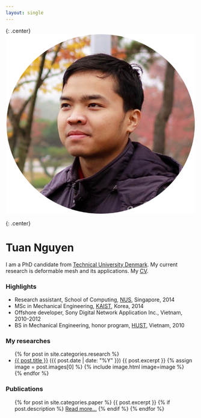 ```yaml
---
layout: single
---
```


<!-- <div class="home">

  <h1 class="page-heading">Posts</h1>

  <ul class="post-list">
    {% for post in site.posts %}
      <li>
        <span class="post-meta">{{ post.date | date: "%b %-d, %Y" }}</span>

        <h2>
          <a class="post-link" href="{{ post.url | prepend: site.baseurl }}">{{ post.title }}</a>
        </h2>
      </li>
    {% endfor %}
  </ul>

  <p class="rss-subscribe">subscribe <a href="{{ "/feed.xml" | prepend: site.baseurl }}">via RSS</a></p>

</div> -->

<!-- {% capture about %}{% include_relative about_content.md %}{% endcapture %}
{{ about  | markdownify }} -->

<!-- <div  class="home" markdown="1">
  {% include_relative about_content.md %}
</div> -->

{: .center}
![portrait](/img/portrait.png)

{: .center}
# Tuan Nguyen

I am a PhD candidate from [Technical University Denmark][DTU]. My current research is deformable mesh and its applications. My  [CV][cv].

### Highlights

* Research assistant, School of Computing, [NUS][NUS], Singapore, 2014
* MSc in Mechanical Engineering, [KAIST][Kaist], Korea, 2014
* Offshore developer, Sony Digital Network Application Inc., Vietnam, 2010-2012
* BS in Mechanical Engineering, honor program, [HUST][Hust], Vietnam, 2010

### My researches
<ul class="post-list">
  {% for post in site.categories.research %}
    <li>
      <a class="post-link" href="{{ post.url | prepend: site.baseurl }}">{{ post.title }}</a>
      <span class="post-meta">({{ post.date | date: "%Y" }})</span>
      <!-- {{ post.description }} -->
      {{ post.excerpt }}
      {% assign image = post.images[0] %}
      {% include image.html image=image %}
    </li>
  {% endfor %}
</ul>

### Publications
<ul class="post-list">
  {% for post in site.categories.paper %}
    <!-- <li> -->
      <!-- <a class="post-link" href="{{ post.url | prepend: site.baseurl }}">{{ post.title }}</a> -->
      <!-- <span class="post-meta">({{ post.date | date: "%Y" }})</span> -->
      <!-- {{ post.description }} -->
      {{ post.excerpt }}
      {% if post.description %}
        <a href="{{ post.url | prepend: site.baseurl }}">Read more...</a>
      {% endif %}
    <!-- </li> -->
  {% endfor %}
</ul>

[DTU]: http://www.dtu.dk
[Kaist]: http://www.kaist.edu/html/en/index.html
[Hust]: http://en.hust.edu.vn/home
[NUS]: http://www.nus.edu.sg
[cv]: /assets/cv.pdf
